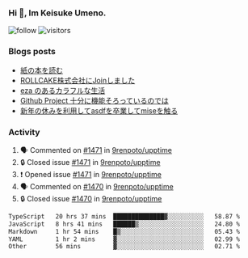 ### Hi 👋, Im Keisuke Umeno.

<!--
**9renpoto/9renpoto** is a ✨ _special_ ✨ repository because its `README.md` (this file) appears on your GitHub profile.

Here are some ideas to get you started:

- 🔭 I’m currently working on ...
- 🌱 I’m currently learning ...
- 👯 I’m looking to collaborate on ...
- 🤔 I’m looking for help with ...
- 💬 Ask me about ...
- 📫 How to reach me: ...
- 😄 Pronouns: ...
- ⚡ Fun fact: ...
-->

![follow](https://img.shields.io/github/followers/9renpoto?label=Follow&style=social)
![visitors](https://komarev.com/ghpvc/?username=9renpoto&label=Profile%20views&color=0e75b6&style=flat)

### Blogs posts

<!-- BLOG-POST-LIST:START -->
- [紙の本を読む](https://9renpoto.win/entry/2024/02/25/reading-papar-book)
- [ROLLCAKE株式会社にJoinしました](https://9renpoto.win/entry/2024/02/11/join)
- [eza のあるカラフルな生活](https://9renpoto.win/entry/2024/02/01/eza)
- [Github Project 十分に機能そろっているのでは](https://9renpoto.win/entry/2024/01/14/gh-projects)
- [新年の休みを利用してasdfを卒業してmiseを触る](https://9renpoto.win/entry/2024/01/07/mise)
<!-- BLOG-POST-LIST:END -->

### Activity

<!--START_SECTION:activity-->
1. 🗣 Commented on [#1471](https://github.com/9renpoto/upptime/issues/1471#issuecomment-1974940528) in [9renpoto/upptime](https://github.com/9renpoto/upptime)
2. 🔒 Closed issue [#1471](https://github.com/9renpoto/upptime/issues/1471) in [9renpoto/upptime](https://github.com/9renpoto/upptime)
3. ❗ Opened issue [#1471](https://github.com/9renpoto/upptime/issues/1471) in [9renpoto/upptime](https://github.com/9renpoto/upptime)
4. 🗣 Commented on [#1470](https://github.com/9renpoto/upptime/issues/1470#issuecomment-1974912060) in [9renpoto/upptime](https://github.com/9renpoto/upptime)
5. 🔒 Closed issue [#1470](https://github.com/9renpoto/upptime/issues/1470) in [9renpoto/upptime](https://github.com/9renpoto/upptime)
<!--END_SECTION:activity-->

<!--START_SECTION:waka-->

```txt
TypeScript   20 hrs 37 mins  ██████████████▓░░░░░░░░░░   58.87 %
JavaScript   8 hrs 41 mins   ██████▒░░░░░░░░░░░░░░░░░░   24.80 %
Markdown     1 hr 54 mins    █▒░░░░░░░░░░░░░░░░░░░░░░░   05.43 %
YAML         1 hr 2 mins     ▓░░░░░░░░░░░░░░░░░░░░░░░░   02.99 %
Other        56 mins         ▓░░░░░░░░░░░░░░░░░░░░░░░░   02.71 %
```

<!--END_SECTION:waka-->
